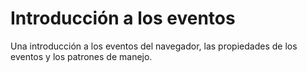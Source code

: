 # Introducción a los eventos

Una introducción a los eventos del navegador, las propiedades de los eventos y los patrones de manejo.
